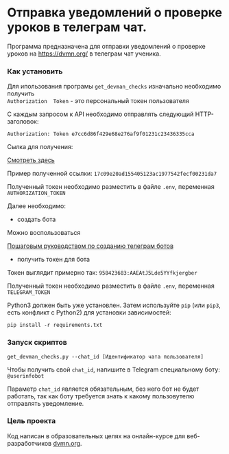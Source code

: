 # Отправка уведомлений о проверке уроков  в телеграм чат.

Программа предназначена для отправки уведомлений о проверке уроков на https://dvmn.org/ в телеграм чат ученика.


### Как установить

Для ипользования програмы `get_devman_checks` изначально необходимо получить  
`Authorization  Token` - это  персональный токен пользователя

С каждым запросом к API необходимо отправлять следующий HTTP-заголовок:

`Authorization: Token e7cc6d86f429e68e276af9f01231c23436335cca`

Сылка для получения: 

[Смотреть здесь](https://dvmn.org/api/docs/)

Пример полученной ссылки: `17c09e20ad155405123ac1977542fecf00231da7`

Полученный токен необходимо разместить в файле `.env`, переменная  `AUTHORIZATION_TOKEN`

Далее необходимо:

- создать бота

Можно воспользоваться 

[Пошаговым руководством по созданию телеграм ботов](https://way23.ru/%D1%80%D0%B5%D0%B3%D0%B8%D1%81%D1%82%D1%80%D0%B0%D1%86%D0%B8%D1%8F-%D0%B1%D0%BE%D1%82%D0%B0-%D0%B2-telegram.html)

- получить токен для бота

Токен выглядит примерно так: `958423683:AAEAtJ5Lde5YYfkjergber`

Полученный токен необходимо разместить в файле `.env`, переменная `TELEGRAM_TOKEN`

Python3 должен быть уже установлен. 
Затем используйте `pip` (или `pip3`, есть конфликт с Python2) для установки зависимостей:
```
pip install -r requirements.txt
```

### Запуск скриптов

```
get_devman_checks.py --chat_id [Идентификатор чата пользователя]
```
Чтобы получить свой `chat_id`, напишите в Telegram специальному боту: `@userinfobot`

Параметр `chat_id` является обязательным, без него бот не будет работать, так как боту требуется знать к какому пользовутелю отправлять уведомление.

### Цель проекта

Код написан в образовательных целях на онлайн-курсе для веб-разработчиков [dvmn.org](https://dvmn.org/).